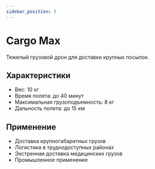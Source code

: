 ```yaml
---
sidebar_position: 3
---
```


# Cargo Max

Тяжелый грузовой дрон для доставки крупных посылок.

## Характеристики

- Вес: 10 кг
- Время полета: до 40 минут
- Максимальная грузоподъемность: 8 кг
- Дальность полета: до 15 км

## Применение

- Доставка крупногабаритных грузов
- Логистика в труднодоступных районах
- Экстренная доставка медицинских грузов
- Промышленное применение 